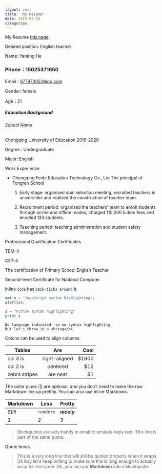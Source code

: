 ```yaml
---
layout: post
title: "My Resume"
date: 2015-05-25
categories:
---
```



My Resume [this page](https://github.com/adam-p/markdown-here/wiki/Markdown-Here-Cheatsheet).

Desired position: English teacher

Name: Yanting  He      

### Phone：15025371650        
Email：977973052@qq.com

Gender: female

Age：21

##### Education Background

###### School Name

Chongqing University of Education                   2016-2020  

Degree : Undergraduate

Major:  English


Work Experience

+ Chongqing Fenbi Education Technology Co., Ltd The principal of Tongren School    

  1. Early stage: organized dual selection meeting, recruited teachers in universities and realized the construction of teacher team.

  2. Recruitment period: organized the teachers' team to enroll students through online and offline modes, charged 110,000 tuition fees and enrolled 133 students.

  3. Teaching period: teaching administration and student safety management.

Professional Qualification Certificates

TEM-4

CET-4

The certification of Primary School English Teacher 

Second-level Certificate for National Computer





[arbitrary case-insensitive reference text]: https://www.mozilla.org
[1]: http://slashdot.org
[link text itself]: http://www.reddit.com



Inline `code` has `back-ticks around` it.



```javascript
var s = "JavaScript syntax highlighting";
alert(s);
```

```python
s = "Python syntax highlighting"
print s
```

```
No language indicated, so no syntax highlighting. 
But let's throw in a <b>tag</b>.
```



Colons can be used to align columns.

| Tables        | Are           | Cool  |
| ------------- |:-------------:| -----:|
| col 3 is      | right-aligned | $1600 |
| col 2 is      | centered      |   $12 |
| zebra stripes | are neat      |    $1 |

The outer pipes (|) are optional, and you don't need to make the raw Markdown line up prettily. You can also use inline Markdown.

Markdown | Less | Pretty
--- | --- | ---
*Still* | `renders` | **nicely**
1 | 2 | 3



> Blockquotes are very handy in email to emulate reply text.
> This line is part of the same quote.

Quote break.

> This is a very long line that will still be quoted properly when it wraps. Oh boy let's keep writing to make sure this is long enough to actually wrap for everyone. Oh, you can *put* **Markdown** into a blockquote. 